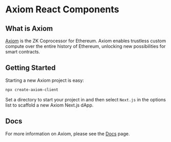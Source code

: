 # Axiom React Components

## What is Axiom

[Axiom](https://www.axiom.xyz/) is the ZK Coprocessor for Ethereum. Axiom enables trustless custom compute over the entire history of Ethereum, unlocking new possibilities for smart contracts.

## Getting Started

Starting a new Axiom project is easy:

```bash
npx create-axiom-client
```

Set a directory to start your project in and then select `Next.js` in the options list to scaffold a new Axiom Next.js dApp.

## Docs

For more information on Axiom, please see the [Docs](https://docs.axiom.xyz) page.
